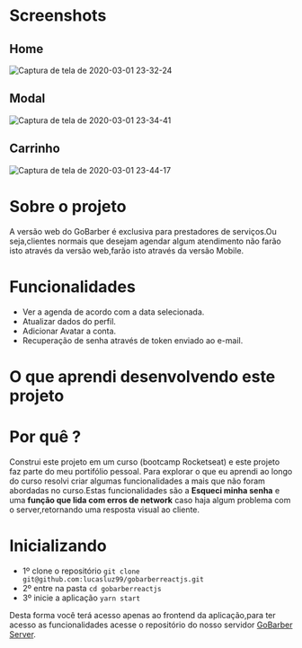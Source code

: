 # Screenshots

## Home
![Captura de tela de 2020-03-01 23-32-24](https://user-images.githubusercontent.com/53489804/75640960-7bd75680-5c15-11ea-92f3-1a4874b4370c.png)

## Modal

![Captura de tela de 2020-03-01 23-34-41](https://user-images.githubusercontent.com/53489804/75640989-93164400-5c15-11ea-96c3-99eff8a7bba5.png)

## Carrinho

![Captura de tela de 2020-03-01 23-44-17](https://user-images.githubusercontent.com/53489804/75641319-9e1da400-5c16-11ea-94b9-3091505c784d.png)

# Sobre o projeto

A versão web do GoBarber é exclusiva para prestadores de serviços.Ou seja,clientes normais que desejam agendar algum atendimento não farão isto através da versão web,farão isto através da versão Mobile.

# Funcionalidades

- Ver a agenda de acordo com a data selecionada.
- Atualizar dados do perfil.
- Adicionar Avatar a conta.
- Recuperação de senha através de token enviado ao e-mail.

# O que aprendi desenvolvendo este projeto



# Por quê ?

Construi este projeto em um curso (bootcamp Rocketseat) e este projeto faz parte do meu portifólio pessoal.
Para explorar o que eu aprendi ao longo do curso resolvi criar algumas funcionalidades a mais que não foram abordadas no curso.Estas funcionalidades são a **Esqueci minha senha** e uma **função que lida com erros de network** caso haja algum problema com o server,retornando uma resposta visual ao cliente.
  
# Inicializando

- 1º clone o repositório
````git clone git@github.com:lucasluz99/gobarberreactjs.git````
- 2º entre na pasta
`cd gobarberreactjs`
- 3º inicie a aplicação
`yarn start`

Desta forma você terá acesso apenas ao frontend da aplicação,para ter acesso as funcionalidades acesse o repositório do nosso servidor [GoBarber Server](https://github.com/lucasluz99/gobarber).




